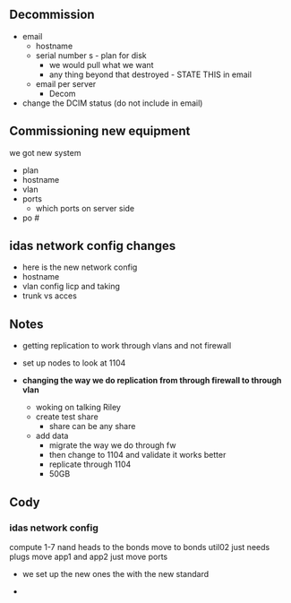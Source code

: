 ## Decommission

- email
  - hostname
  - serial number
s - plan for disk
    - we would pull what we want
    - any thing beyond that destroyed - STATE THIS in email
  - email per server
    - Decom
- change the DCIM status (do not include in email)

## Commissioning new equipment

we got new system

- plan
- hostname
- vlan
- ports
  - which ports on server side
- po #

## idas network config changes

- here is the new network config
- hostname
- vlan config licp and taking
- trunk vs acces

## Notes

- getting replication to work through vlans and not firewall
- set up nodes to look at 1104

- **changing the way we do replication from through firewall to through vlan**
  - woking on talking Riley
  - create test share
    - share can be any share
  - add data
    - migrate the way we do through fw
    - then change to 1104 and validate it works better
    - replicate through 1104
    - 50GB

## Cody

### idas network config

compute 1-7 nand heads to the bonds move to bonds
util02 just needs plugs move
app1 and app2 just move ports

- we set up the new ones the with the new standard

-
